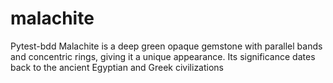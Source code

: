 # malachite
Pytest-bdd
Malachite is a deep green opaque gemstone with parallel bands and concentric rings, giving it a unique appearance. Its significance dates back to the ancient Egyptian and Greek civilizations
